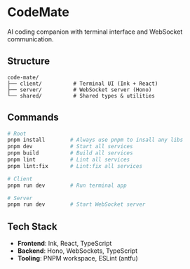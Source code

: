 # CodeMate

AI coding companion with terminal interface and WebSocket communication.

## Structure

```
code-mate/
├── client/          # Terminal UI (Ink + React)
├── server/          # WebSocket server (Hono)
└── shared/          # Shared types & utilities
```

## Commands

```bash
# Root
pnpm install        # Always use pnpm to insall any libs
pnpm dev            # Start all services
pnpm build          # Build all services
pnpm lint           # Lint all services
pnpm lint:fix       # Lint:fix all services

# Client
pnpm run dev        # Run terminal app

# Server
pnpm run dev        # Start WebSocket server
```

## Tech Stack

- **Frontend**: Ink, React, TypeScript
- **Backend**: Hono, WebSockets, TypeScript
- **Tooling**: PNPM workspace, ESLint (antfu)